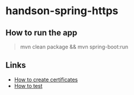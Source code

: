 # handson-spring-https

## How to run the app

> mvn clean package && mvn spring-boot:run 

## Links

- [How to create certificates](./doc/CERTS.md)
- [How to test](./doc/TEST.md)
